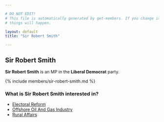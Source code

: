 ```yaml
---

# DO NOT EDIT!
# This file is automatically generated by get-members. If you change it, bad
# things will happen.

layout: default
title: "Sir Robert Smith"

---
```


## Sir Robert Smith

**Sir Robert Smith** is an MP in the **Liberal Democrat** party.

{% include members/sir-robert-smith.md %}

### What is Sir Robert Smith interested in?


* [Electoral Reform](/interests/electoral-reform.html)
* [Offshore Oil And Gas Industry](/interests/offshore-oil-and-gas-industry.html)
* [Rural Affairs](/interests/rural-affairs.html)
